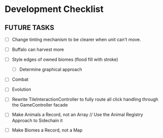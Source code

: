 # Development Checklist

## FUTURE TASKS
- [ ] Change tinting mechanism to be clearer when unit can't move.
- [ ] Buffalo can harvest more

- [ ] Style edges of owned biomes (flood fill with stroke)
  - [ ] Determine graphical approach

- [ ] Combat
- [ ] Evolution

- [ ] Rewrite TileInteractionController to fully route all click handling through the GameController facade
- [ ] Make Animals a Record, not an Array // Use the Animal Registry Approach to Sidechain it
- [ ] Make Biomes a Record, not a Map
